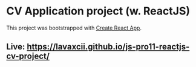 # CV Application project (w. ReactJS)

This project was bootstrapped with [Create React App](https://github.com/facebook/create-react-app).

## Live: https://lavaxcii.github.io/js-pro11-reactjs-cv-project/



